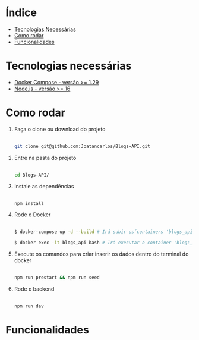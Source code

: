 # Índice
  - <a href="#tecnologias-necessárias">Tecnologias Necessárias</a>
  - <a href="#como-rodar">Como rodar</a>
  - <a href="#funcionalidades">Funcionalidades</a>

# Tecnologias necessárias
<ul>
  <a href="https://docs.docker.com/compose/install/" target="_blank">
    <li>Docker Compose - versão >= 1.29</li>
  </a>
  <a href="https://nodejs.org/en/download" target="_blank">
    <li>Node.js - versão >= 16</li>
  </a>
</ul>

# Como rodar
<ol>
  <li>Faça o clone ou download do projeto</li>
  </br>

  ```bash
  git clone git@github.com:Joatancarlos/Blogs-API.git

  ```

  <li>Entre na pasta do projeto</li>
  </br>
  
  ```bash
  cd Blogs-API/

  ```

  <li>Instale as dependências</li>
  </br>
  
  ```bash
  npm install

  ```

  <li>Rode o Docker</li>
  </br>
  
  ```bash
  $ docker-compose up -d --build # Irá subir os´containers 'blogs_api' e 'blogs_api_db'

  $ docker exec -it blogs_api bash # Irá executar o container 'blogs_api'

  ```

  <li>Execute os comandos para criar inserir os dados dentro do terminal do docker</li>
  </br>
  
  ```bash
  npm run prestart && npm run seed
  ```

  <li>Rode o backend</li>
  </br>
  
  ```bash
  npm run dev
  ```
</ol>

# Funcionalidades
 